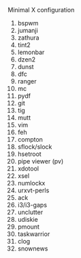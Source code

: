 Minimal X configuration

1. bspwm
2. jumanji
3. zathura
4. tint2
5. lemonbar
6. dzen2
7. dunst
8. dfc
9. ranger
10. mc
11. pydf
12. git
13. tig
14. mutt
15. vim
16. feh
17. compton
18. sflock/slock
19. hsetroot
20. pipe viewer (pv)
21. xdotool
22. xsel
23. numlockx
24. urxvt-perls
25. ack
26. i3/i3-gaps
27. unclutter
28. udiskie
29. pmount
30. taskwarrior
31. clog
32. snownews
